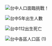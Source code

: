 ![台中人口面臨挑戰！](https://github.com/chengyang07/github.io-112CDB_G03MIDRPT/assets/167685109/d99ac4fd-dd7d-424f-b09e-145a87c17f74)

![台中5年出生人數](https://github.com/chengyang07/github.io-112CDB_G03MIDRPT/assets/167685109/ffb31b84-428a-4b4f-9a62-84a4070f4f7e)

![台中112出生死亡](https://github.com/chengyang07/github.io-112CDB_G03MIDRPT/assets/167685109/f337022a-d4f8-49ad-a538-be8abc2b7c3f)

![台中各區人口區 (1)](https://github.com/chengyang07/github.io-112CDB_G03MIDRPT/assets/167685109/fca85f84-a087-4cdf-8a28-708d8c72c6f8)

